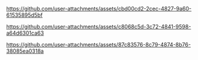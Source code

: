

https://github.com/user-attachments/assets/cbd00cd2-2cec-4827-9a60-61535895d5bf



https://github.com/user-attachments/assets/c8068c5d-3c72-4841-9598-a64d6301ca63



https://github.com/user-attachments/assets/87c83576-8c79-4874-8b76-38085ea0318a


